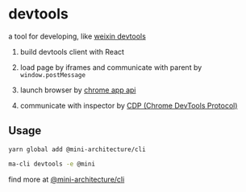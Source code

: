 # devtools

a tool for developing, like [weixin devtools](https://developers.weixin.qq.com/miniprogram/dev/devtools/devtools.html)

1. build devtools client with React

2. load page by iframes and communicate with parent by `window.postMessage`

3. launch browser by [chrome app api](https://github.com/GoogleChrome/chrome-launcher)

4. communicate with inspector by [CDP (Chrome DevTools Protocol)](https://chromedevtools.github.io/devtools-protocol/)

## Usage

```bash
yarn global add @mini-architecture/cli

ma-cli devtools -e @mini
```

find more at [@mini-architecture/cli](https://github.com/lawler61/mini-architecture/tree/master/cli)
